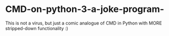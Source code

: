 # CMD-on-python-3-a-joke-program-
This is not a virus, but just a comic analogue of CMD in Python with MORE stripped-down functionality :)
